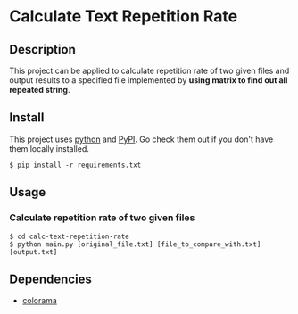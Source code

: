 # Calculate Text Repetition Rate

## Description

This project can be applied to calculate repetition rate of two given files and output results to a specified file implemented by **using matrix to find out all repeated string**.

## Install

This project uses [python](https://python.org) and [PyPI](https://pypi.org). Go check them out if you don't have them locally installed.

```
$ pip install -r requirements.txt
```

## Usage

### Calculate repetition rate of two given files

```
$ cd calc-text-repetition-rate
$ python main.py [original_file.txt] [file_to_compare_with.txt] [output.txt]
```

## Dependencies

-   [colorama](https://github.com/tartley/colorama)
